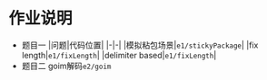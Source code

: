 # 作业说明
* 题目一
    |问题|代码位置|
	|-|-|
	|模拟粘包场景|`e1/stickyPackage`|
	|fix length|`e1/fixLength`|
	|delimiter based|`e1/fixLength`|
* 题目二  goim解码`e2/goim`